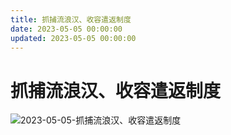 ```yaml
---
title: 抓捕流浪汉、收容遣返制度
date: 2023-05-05 00:00:00
updated: 2023-05-05 00:00:00
---
```


# 抓捕流浪汉、收容遣返制度

![2023-05-05-抓捕流浪汉、收容遣返制度](assets/2023-05-05-抓捕流浪汉、收容遣返制度.jpeg)

